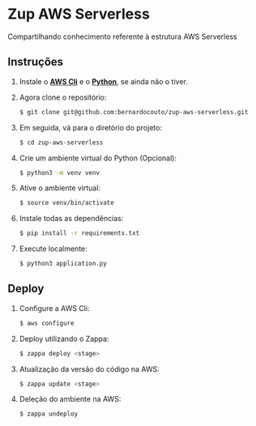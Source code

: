 # Zup AWS Serverless

Compartilhando conhecimento referente à estrutura AWS Serverless

## Instruções

1. Instale o **[AWS Cli](https://aws.amazon.com/pt/cli/)** e o **[Python](https://www.python.org)**, se ainda não o tiver.

2. Agora clone o repositório:

    ```sh
    $ git clone git@github.com:bernardocouto/zup-aws-serverless.git
    ```

3. Em seguida, vá para o diretório do projeto:

    ```sh
    $ cd zup-aws-serverless
    ```

4. Crie um ambiente virtual do Python (Opcional):

    ```sh
    $ python3 -m venv venv
    ```

5. Ative o ambiente virtual:

    ```sh
    $ source venv/bin/activate
    ```

6. Instale todas as dependências:

    ```sh
    $ pip install -r requirements.txt
    ```

7. Execute localmente:

    ```sh
    $ python3 application.py
    ```

## Deploy

1. Configure a AWS Cli:

    ```sh
    $ aws configure
    ```

2. Deploy utilizando o Zappa:

    ```sh
    $ zappa deploy <stage>
    ```

3. Atualização da versão do código na AWS:

    ```sh
    $ zappa update <stage>
    ```

4. Deleção do ambiente na AWS:

    ```sh
    $ zappa undeploy
    ```
